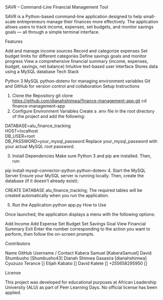 SAVR – Command-Line Financial Management Tool

SAVR is a Python-based command-line application designed to help small-scale entrepreneurs manage their finances more effectively. The application allows users to track income, expenses, set budgets, and monitor savings goals — all through a simple terminal interface.

Features

Add and manage income sources
Record and categorize expenses
Set budget limits for different categories
Define savings goals and monitor progress
View a comprehensive financial summary (income, expenses, budget, savings, net balance)
Intuitive text-based user interface
Stores data using a MySQL database
Tech Stack

Python 3
MySQL
python-dotenv for managing environment variables
Git and GitHub for version control and collaboration
Setup Instructions

1. Clone the Repository
git clone https://github.com/dianahshimwa/finance-management-app.git
cd finance-management-app
2. Configure Environment Variables
Create a .env file in the root directory of the project and add the following:

DATABASE=alu_finance_tracking  
HOST=localhost  
DB_USER=root  
DB_PASSWORD=your_mysql_password
Replace your_mysql_password with your actual MySQL root password.

3. Install Dependencies
Make sure Python 3 and pip are installed. Then, run:

pip install mysql-connector-python python-dotenv
4. Start the MySQL Server
Ensure your MySQL server is running locally. Then, create the database (if it doesn't already exist):

CREATE DATABASE alu_finance_tracking;
The required tables will be created automatically when you run the application.

5. Run the Application
python app.py
How to Use

Once launched, the application displays a menu with the following options:

Add Income
Add Expense
Set Budget
Set Savings Goal
View Financial Summary
Exit
Enter the number corresponding to the action you want to perform, then follow the on-screen prompts.

Contributors

Name	                     GitHub Username / Contact
Kabera Samuel	             [KaberaSamuel]
David Shumbusho	             [Shumbusho43]
Dianah Shimwa Gasasira       [dianahshimwa]
Cyuzuzo Terance	             []
Elijah Kabatsi	             []
David Katete	             []
+255658295950	             []

License

This project was developed for educational purposes at African Leadership University (ALU) as part of Peer Learning Days. No official license has been applied.